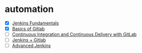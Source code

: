 # automation

- [x] [Jenkins Fundamentals](https://github.com/agcdtmr/learn-jenkins/blob/main/jenkins-fundamentals.md)
- [x] [Basics of Gitlab](https://github.com/agcdtmr/automation/blob/main/CertificateOfCompletion_Learning%20GitLab.pdf)
- [ ] [Continuous Integration and Continuous Delivery with GitLab](https://github.com/agcdtmr/automation/blob/main/gitlab-cicd.md)
- [ ] [Jenkins + Gitlab]()
- [ ] [Advanced Jenkins]()
